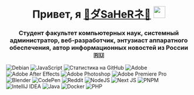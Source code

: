 <h1 align="center">Привет, я <a href="https://saher.inzeworld.com/" target="_blank">🌺ダSaHeRネ🌺</a> 
<img src="https://github.com/blackcater/blackcater/raw/main/images/Hi.gif" height="32"/></h1>
<h3 align="center">Студент факультет компьютерных наук, системный администратор, веб-разработчик, энтузиаст аппаратного обеспечения, автор информационных новостей из России 🇷🇺</h3>

![Debian](https://img.shields.io/badge/Debian-D70A53?style=for-the-badge&logo=debian&logoColor=white) ![JavaScript](https://img.shields.io/badge/javascript-%23323330.svg?style=for-the-badge&logo=javascript&logoColor=%23F7DF1E) ![Статистика на GitHub](https://github-readme-stats.vercel.app/api?username=saher228&show_icons=true&theme=dracula&locale=ru&border_color=8b00ff&border_radius=14&) ![Adobe](https://img.shields.io/badge/adobe-%23FF0000.svg?style=for-the-badge&logo=adobe&logoColor=white) ![Adobe After Effects](https://img.shields.io/badge/Adobe%20After%20Effects-9999FF.svg?style=for-the-badge&logo=Adobe%20After%20Effects&logoColor=white) ![Adobe Photoshop](https://img.shields.io/badge/adobe%20photoshop-%2331A8FF.svg?style=for-the-badge&logo=adobe%20photoshop&logoColor=white) ![Adobe Premiere Pro](https://img.shields.io/badge/Adobe%20Premiere%20Pro-9999FF.svg?style=for-the-badge&logo=Adobe%20Premiere%20Pro&logoColor=white) ![Blender](https://img.shields.io/badge/blender-%23F5792A.svg?style=for-the-badge&logo=blender&logoColor=white) ![CodePen](https://img.shields.io/badge/Codepen-000000?style=for-the-badge&logo=codepen&logoColor=white) ![Reddit](https://img.shields.io/badge/Reddit-%23FF4500.svg?style=for-the-badge&logo=Reddit&logoColor=white) ![NodeJS](https://img.shields.io/badge/node.js-6DA55F?style=for-the-badge&logo=node.js&logoColor=white) ![Next JS](https://img.shields.io/badge/Next-black?style=for-the-badge&logo=next.js&logoColor=white) ![PNPM](https://img.shields.io/badge/pnpm-%234a4a4a.svg?style=for-the-badge&logo=pnpm&logoColor=f69220) ![IntelliJ IDEA](https://img.shields.io/badge/IntelliJIDEA-000000.svg?style=for-the-badge&logo=intellij-idea&logoColor=white) ![Java](https://img.shields.io/badge/java-%23ED8B00.svg?style=for-the-badge&logo=openjdk&logoColor=white ) ![Docker](https://img.shields.io/badge/docker-%230db7ed.svg?style=for-the-badge&logo=docker&logoColor=white)  ![PHP](https://img.shields.io/badge/php-%23777BB4.svg?style=for-the-badge&logo=php&logoColor=white) 

 


 

 







